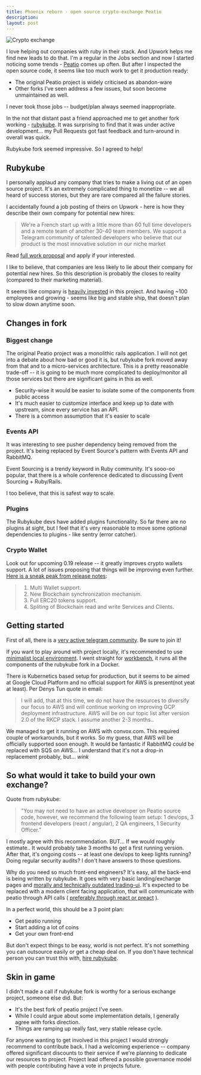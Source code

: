 ```yaml
---
title: Phoenix reborn - open source crypto-exchange Peatio
description: 
layout: post
---
```

![Crypto exchange](https://thepracticaldev.s3.amazonaws.com/i/4juecuzy6jqzcfo8vva3.png)


I love helping out companies with ruby in their stack. And Upwork helps me find new leads to do that. I'm a regular in the Jobs section and now I started noticing some trends - [Peatio](https://github.com/peatio/peatio) comes up often. But after I inspected the open source code, it seems like too much work to get it production ready:

- The original Peatio project is widely criticised as abandon-ware
- Other forks I've seen address a few issues, but soon become unmaintained as well. 

I never took those jobs -- budget/plan always seemed inappropriate. 

In the not that distant past a friend approached me to get another fork working - [rubykube](https://github.com/rubykube/). It was surprising to find that it was under active development... my Pull Requests got fast feedback and turn-around in overall was quick.

Rubykube fork seemed impressive. So I agreed to help!

## Rubykube
I personally applaud any company that tries to make a living out of an open source project. It's an extremely complicated thing to monetize -- we all heard of success stories, but they are rare compared all the failure stories.

I accidentally found a job posting of theirs on Upwork - here is how they describe their own company for potential new hires:


> We're a French start up with a little more than 60 full time developers and a remote team of another 30-40 team members. We support a Telegram community of talented developers who believe that our product is the most innovative solution in our niche market 

Read [full work proposal](https://www.upwork.com/jobs/_~01a910275c4ab11cd4/) and apply if your interested.

I like to believe, that companies are less likely to lie about their company for potential new hires. So this description is probably the closes to reality (compared to their marketing material).

It seems like company is [heavily invested](https://www.pxn.one/) in this project. And having ~100 employees and growing - seems like big and stable ship, that doesn't plan to slow down anytime soon. 

## Changes in fork

### Biggest change
The original Peatio project was a monolithic rails application. I will not get into a debate about how bad or good it is, but rubykube fork moved away from that and to a micro-services architecture. This is a pretty reasonable trade-off -- it is going to be much more complicated to deploy/monitor all those services but there are significant gains in this as well.

- Security-wise it would be easier to isolate some of the components from public access
- It's much easier to customize interface and keep up to date with upstream, since every service has an API.
- There is a common assumption that it's easier to scale


### Events API

It was interesting to see pusher dependency being removed from the project. It's being replaced by Event Source's pattern with Events API and RabbitMQ. 

Event Sourcing is a trendy keyword in Ruby community. It's sooo-oo popular, that there is a whole conference dedicated to discussing Event Sourcing + Ruby/Rails.

I too believe, that this is safest way to scale.

### Plugins

The Rubykube devs have added plugins functionality. So far there are no plugins at sight, but I feel that it's very reasonable to move some optional dependencies to plugins - like sentry (error catcher).

### Crypto Wallet
Look out for upcoming 0.19 release -- it greatly improves crypto wallets support. A lot of issues proposing that things will be improving even further. [Here is a sneak peak from release notes](https://github.com/rubykube/peatio/pull/1538/commits/5a2a42dcb1d211d860358b8c67ce12b78bea30da):

>    1. Multi Wallet support.
>    2. New Blockchain synchronization mechanism.
>    3. Full ERC20 tokens support.
>    4. Spliting of Blockchain read and write Services and Clients.


## Getting started

First of all, there is a [very active telegram community](https://t.me/peatio). Be sure to join it! 

If you want to play around with project locally, it's recommended to use [minimalist local environment](https://github.com/rubykube/peatio#minimalistic-local-development-environment-with-docker-compose). I went straight for [workbench](https://github.com/rubykube/workbench), it runs all the components of the rubykube fork in a Docker.

There is Kubernetics based setup for production, but it seems to be aimed at Google Cloud Platform and no official support for AWS is present(not yeat at least). Per Denys Tun quote in email:

> I will add, that at this time, we do not have the resources to diversify our focus to AWS and will continue working on improving GCP deployment infrastructure. AWS will be on our topic list after version 2.0 of the RKCP stack. I assume another 2-3 months.. 

We managed to get it running on AWS with convox.com. This required couple of workarounds, but it works. So my guess, that AWS will be officially supported soon enough. It would be fantastic if RabbitMQ could be replaced with SQS on AWS... I understand that it's not a drop-in replacement probably, but... *wink*


## So what would it take to build your own exchange?
Quote from rubykube:
> "You may not need to have an active developer on Peatio source code, however, we recommend the following team setup: 1 dev/ops, 3 frontend developers (react / angular), 2 QA engineers, 1 Security Officer."

I mostly agree with this recommendation. BUT... If we would roughly estimate.. It would probably take 3 months to get a first running version. After that, it's ongoing costs -- at least one dev/ops to keep lights running? Doing regular security audits? I don't have answers to those questions.

Why do you need so much front-end engineers? It's easy, all the back-end is being written by rubykube. It goes with very basic landing/exchange pages and [morally and technically outdated trading-ui](https://github.com/rubykube/peatio-trading-ui). It's expected to be replaced with a modern client facing application, that will communicate with peatio through API calls ( [preferably through react or preact](https://github.com/rubykube/peatio-react) ).

In a perfect world, this should be a 3 point plan:
- Get peatio running
- Start adding a lot of coins
- Get your own front-end

But don't expect things to be easy, world is not perfect. It's not something you can outsource easily or get a cheap deal on. If you don't have technical person you can trust this with, [hire rubykube](http://peatio.tech/).


## Skin in game
I didn't made a call if rubykube fork is worthy for a serious exchange project, someone else did. But: 
- It's the best fork of peatio project I've seen. 
- While I could argue about some implementation details, I generally agree with forks direction. 
- Things are ramping up really fast, very stable release cycle.

For anyone wanting to get involved in this project I would strongly recommend to contribute back. I had a welcoming experience -- company offered significant discounts to their service if we're planning to dedicate our resources to project. Project lead offered a possible governance model with people contributing have a vote in projects future.